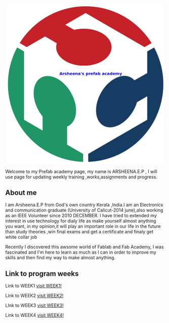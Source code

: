 ![](img/logo.png)


Welcome to my Prefab academy page, my name is ARSHEENA.E.P , I will use page for updating weekly training ,works,assignments and progress.

## About me

I am Arsheena.E.P from God's own country Kerala ,India.I am an Electronics and communication graduate (University of Calicut-2014 june),also working as an IEEE Volunteer since 2010 DECEMBER. I have tried to extended my interest in use technology for dialy life as make yourself almost anything you want, in my opinion,it will play an important role in our life in the future than study theories ,win final exams and get a certificate and finaly get white collar job

Recently I discovered this awsome world of Fablab and Fab Academy, I was fascinated and I'm here to learn as much as I can in order to improve my skills and then find my way to make almost anything.

## Link to program weeks

Link to WEEK1 [visit WEEK1!](week1.html)

Link to WEEK2 [visit WEEK2!](week2.html)

LInk to WEEK3 [visit WEEK3!](week3.html)

Link to WEEK4 [visit WEEK4!](week4.html)




